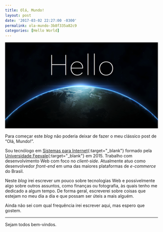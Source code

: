 ```yaml
---
title: Olá, Mundo!
layout: post
date: '2017-03-02 22:27:00 -0300'
permalink: ola-mundo-3b8f335a82c9
categories: [Hello World]
---
```


![Hello, World!](/uploads/1*BeyETEPGuEtNaZjeeyWbaQ.png)

Para começar este *blog* não poderia deixar de fazer o meu clássico post de “Olá, Mundo!”.

Sou tecnólogo em [Sistemas para Internet](https://feevale.br/graduacao/sistemas-para-internet){:target="_blank"} formado pela [Universidade Feevale](https://feevale.br/){:target="_blank"} em 2015. Trabalho com desenvolvimento Web com foco no *client-side*. Atualmente atuo como desenvolvedor *front-end* em uma das maiores plataformas de *e-commerce* do Brasil.

Neste *blog* irei escrever um pouco sobre tecnologias Web e possivelmente algo sobre outros assuntos, como finanças ou fotografia, às quais tenho me dedicado a algum tempo. De forma geral, escreverei sobre coisas que estejam no meu dia a dia e que possam ser úteis a mais alguém.

Ainda não sei com qual frequência irei escrever aqui, mas espero que gostem.

---

Sejam todos bem-vindos.
